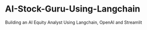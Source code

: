 # AI-Stock-Guru-Using-Langchain
Building an AI Equity Analyst Using Langchain, OpenAI and Streamlit
